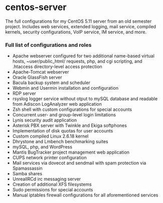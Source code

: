 centos-server
=============

The full configurations for my CentOS 5.11 server from an old semester project. Includes web services, extended logging, mail service, compiled kernels, security configurations, VoIP service, IM service, and more.

<h3>Full list of configurations and roles</h3>

<ul>
  <li>Apache webserver configured for two additional name-based virtual hosts, ~user/public_html/ requests, php, and cgi scripting, and .htaccess directory-level access protection
  <li>Apache-Tomcat webserver
  <li>Oracle GlassFish server
  <li>Bacula backup system and scheduler
  <li>Webmin and Usermin installation and configuration
  <li>RDP server
  <li>rsyslog logger service without otput to mySQL database and readable from Adiscon LogAnalyzer web application
  <li>Zsh shell with custom configurations for special accounts
  <li>Concurrent user- and group-level login limitations
  <li>Lynis security audit application
  <li>Asterisk PBX server with Twinkle and Ekiga softphones
  <li>Implementation of disk quotas for user accounts
  <li>Custom compiled Linux 2.6.18 kernel
  <li>Dhrystone and Lmbench benchmarking suites
  <li>mySQL, php, and WordPress
  <li>Mantis BugTracker project management web application
  <li>CUPS network printer configuration
  <li>Mail services via dovecot and sendmail with spam protection via Spamassassin
  <li>Samba shares
  <li>UnrealIRCd irc messaging server
  <li>Creation of additional XFS filesystems
  <li>Sudo permissions for special accounts
  <li>Manual iptables firewall configurations for all aforementioned services
